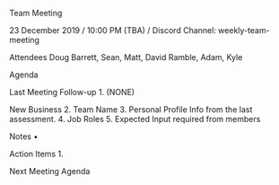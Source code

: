 Team Meeting

23 December 2019 / 10:00 PM (TBA) / Discord Channel: weekly-team-meeting 

Attendees 
Doug Barrett, Sean, Matt, David Ramble, Adam, Kyle

Agenda

Last Meeting Follow-up
    1. (NONE)

New Business
    2. Team Name 
    3. Personal Profile Info from the last assessment.
    4. Job Roles
    5. Expected Input required from members

Notes
    • 

Action Items
    1. 

Next Meeting Agenda

